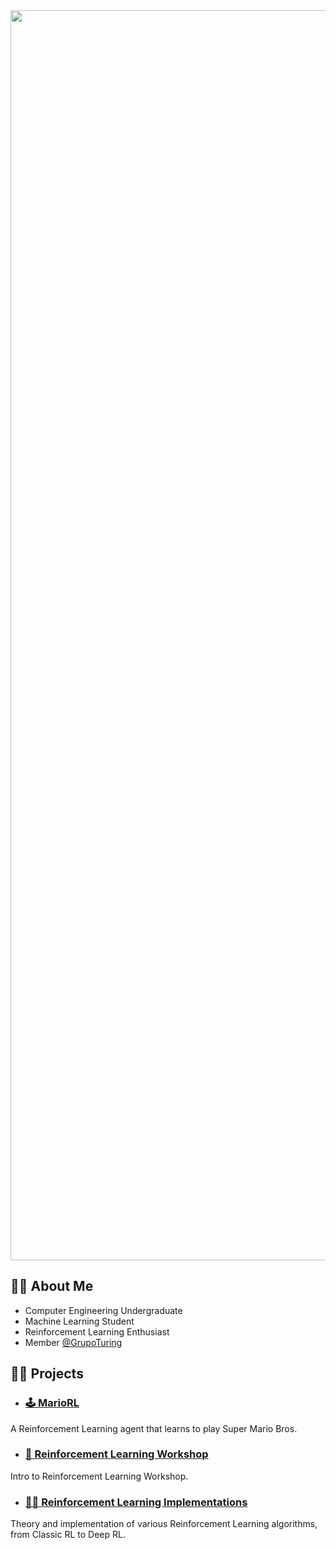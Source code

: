 <img src="https://github.com/Berbardo/Berbardo/blob/master/img/CVOptimized.gif?raw=true" width="2000" />

## 👨‍💻 About Me

 - Computer Engineering Undergraduate
 - Machine Learning Student
 - Reinforcement Learning Enthusiast
 - Member [@GrupoTuring](https://github.com/GrupoTuring)

## 👷‍♂️ Projects

 - ### [🕹 MarioRL](https://github.com/Berbardo/MarioRL)

A Reinforcement Learning agent that learns to play Super Mario Bros.

- ### [👾 Reinforcement Learning Workshop](https://github.com/GrupoTuring/Workshop-de-Aprendizado-por-Reforco)

Intro to Reinforcement Learning Workshop.

- ### [👨‍💻 Reinforcement Learning Implementations](https://github.com/GrupoTuring/Aprendizado-por-Reforco)

Theory and implementation of various Reinforcement Learning algorithms, from Classic RL to Deep RL. 
